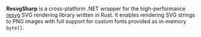 **ResvgSharp** is a cross-platform .NET wrapper for the high-performance [resvg](https://github.com/RazrFalcon/resvg) SVG rendering library written in Rust. It enables rendering SVG strings to PNG images with full support for custom fonts provided as in-memory `byte[]`.